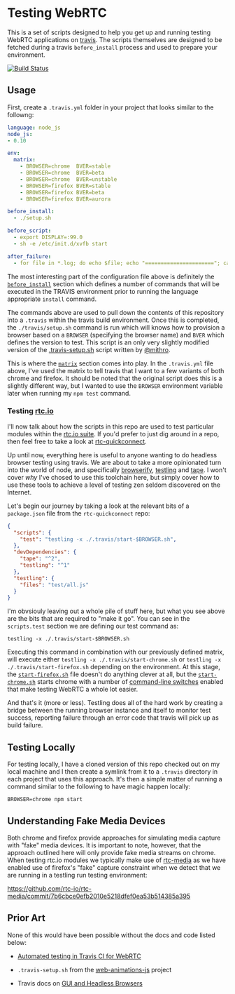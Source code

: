 # Testing WebRTC

This is a set of scripts designed to help you get up and running testing WebRTC applications on [travis](http://travis-ci.org). The scripts themselves are designed to be fetched during a travis `before_install` process and used to prepare your environment.

[![Build Status](https://travis-ci.org/rtc-io/webrtc-testing-on-travis.svg?branch=master)](https://travis-ci.org/rtc-io/webrtc-testing-on-travis)

## Usage

First, create a `.travis.yml` folder in your project that looks similar to the followng:

```yaml
language: node_js
node_js:
- 0.10

env:
  matrix:
    - BROWSER=chrome  BVER=stable
    - BROWSER=chrome  BVER=beta
    - BROWSER=chrome  BVER=unstable
    - BROWSER=firefox BVER=stable
    - BROWSER=firefox BVER=beta
    - BROWSER=firefox BVER=aurora

before_install:
  - ./setup.sh

before_script:
  - export DISPLAY=:99.0
  - sh -e /etc/init.d/xvfb start

after_failure:
  - for file in *.log; do echo $file; echo "======================"; cat $file; done || true
```

The most interesting part of the configuration file above is definitely the [`before_install`](http://docs.travis-ci.com/user/build-configuration/#before_install) section which defines a number of commands that will be executed in the TRAVIS environment prior to running the language appropriate `install` command.

The commands above are used to pull down the contents of this repository into a `.travis` within the travis build environment.  Once this is completed, the `./travis/setup.sh` command is run which will knows how to provision a browser based on a `BROWSER` (specifying the browser name) and `BVER` which defines the version to test.  This script is an only very slightly modified version of the [.travis-setup.sh](https://github.com/web-animations/web-animations-js/blob/master/.travis-setup.sh) script written by [@mithro](https://github.com/mithro).

This is where the [`matrix`](http://docs.travis-ci.com/user/build-configuration/#The-Build-Matrix) section comes into play.  In the `.travis.yml` file above, I've used the matrix to tell travis that I want to a few variants of both chrome and firefox.  It should be noted that the original script does this is a slightly different way, but I wanted to use the `BROWSER` environment variable later when running my `npm test` command.

### Testing [rtc.io](https://github.com/rtc-io)

I'll now talk about how the scripts in this repo are used to test particular modules within the [rtc.io suite](https://github.com/rtc-io).  If you'd prefer to just dig around in a repo, then feel free to take a look at [rtc-quickconnect](https://github.com/rtc-io/rtc-quickconnect).

Up until now, everything here is useful to anyone wanting to do headless browser testing using travis.  We are about to take a more opinionated turn into the world of node, and specifically [browserify](https://github.com/substack/node-browserify), [testling](https://github.com/substack/testling) and [tape](https://github.com/substack/tape).  I won't cover *why* I've chosed to use this toolchain here, but simply cover how to use these tools to achieve a level of testing zen seldom discovered on the Internet.

Let's begin our journey by taking a look at the relevant bits of a `package.json` file from the `rtc-quickconnect` repo:

```json
{
  "scripts": {
    "test": "testling -x ./.travis/start-$BROWSER.sh",
  },
  "devDependencies": {
    "tape": "^2",
    "testling": "^1"
  },
  "testling": {
    "files": "test/all.js"
  }
}
```

I'm obvsiouly leaving out a whole pile of stuff here, but what you see above are the bits that are required to "make it go".  You can see in the `scripts.test` section we are defining our test command as:

```
testling -x ./.travis/start-$BROWSER.sh
```

Executing this command in combination with our previously defined matrix, will execute either `testling -x ./.travis/start-chrome.sh` or `testling -x ./.travis/start-firefox.sh` depending on the environment.  At this stage, the [`start-firefox.sh`](https://github.com/DamonOehlman/webrtc-testing-on-travis/blob/master/start-firefox.sh) file doesn't do anything clever at all, but the [`start-chrome.sh`](https://github.com/DamonOehlman/webrtc-testing-on-travis/blob/master/start-chrome.sh) starts chrome with a number of [command-line switches](http://peter.sh/experiments/chromium-command-line-switches/) enabled that make testing WebRTC a whole lot easier.

And that's it (more or less). Testling does all of the hard work by creating a bridge between the running browser instance and itself to monitor test success, reporting failure through an error code that travis will  pick up as build failure.

## Testing Locally

For testing locally, I have a cloned version of this repo checked out on my local machine and I then create a symlink from it to a `.travis` directory in each project that uses this approach.  It's then a simple matter of running a command similar to the following to have magic happen locally:

```
BROWSER=chrome npm start
```

## Understanding Fake Media Devices

Both chrome and firefox provide approaches for simulating media capture with "fake" media devices.  It is important to note, however, that the approach outlined here will only provide fake media streams on chrome.  When testing rtc.io modules we typically make use of [rtc-media](https://github.com/rtc-io/rtc-media) as we have enabled use of firefox's "fake" capture constraint when we detect that we are running in a testling run testing environment:

https://github.com/rtc-io/rtc-media/commit/7b6cbce0efb2010e5218dfef0ea53b514385a395

## Prior Art

None of this would have been possible without the docs and code listed below:

- [Automated testing in Travis CI for WebRTC](http://lynckia.com/licode/travis-webrtc.html)

- `.travis-setup.sh` from the [web-animations-js](https://github.com/web-animations/web-animations-js) project

- Travis docs on [GUI and Headless Browsers](http://docs.travis-ci.com/user/gui-and-headless-browsers/)
